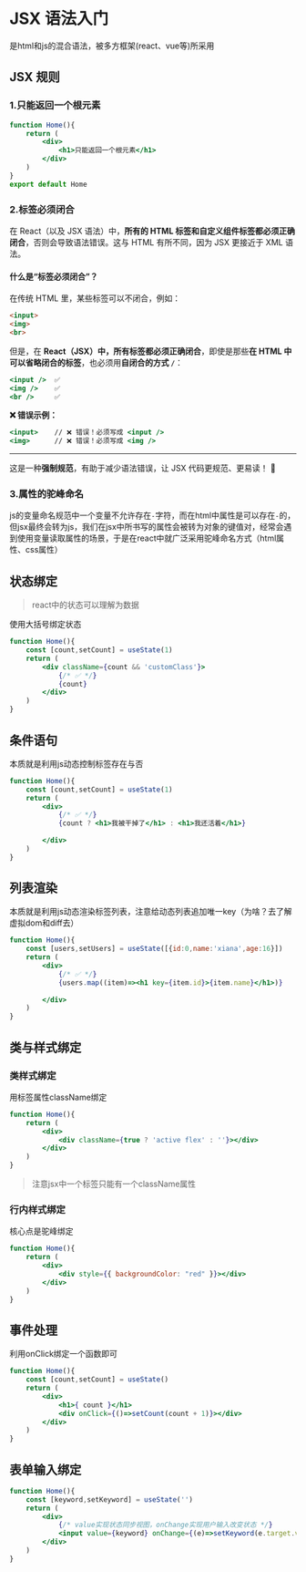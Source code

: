 # JSX 语法入门
是html和js的混合语法，被多方框架(react、vue等)所采用

## JSX 规则

### 1.只能返回一个根元素
```jsx
function Home(){
    return (
        <div>
            <h1>只能返回一个根元素</h1>
        </div>
    )
}
export default Home
```

### 2.标签必须闭合
在 React（以及 JSX 语法）中，**所有的 HTML 标签和自定义组件标签都必须正确闭合**，否则会导致语法错误。这与 HTML 有所不同，因为 JSX 更接近于 XML 语法。  


#### 什么是“标签必须闭合”？
在传统 HTML 里，某些标签可以不闭合，例如：
```html
<input>
<img>
<br>
```
但是，在 **React（JSX）中，所有标签都必须正确闭合**，即使是那些**在 HTML 中可以省略闭合的标签**，也必须用**自闭合的方式 `/`**：
```jsx
<input />  ✅
<img />    ✅
<br />     ✅
```
**❌ 错误示例：**
```jsx
<input>    // ❌ 错误！必须写成 <input />
<img>      // ❌ 错误！必须写成 <img />
```

---


这是一种**强制规范**，有助于减少语法错误，让 JSX 代码更规范、更易读！ 🚀
### 3.属性的驼峰命名
js的变量命名规范中一个变量不允许存在`-`字符，而在html中属性是可以存在`-`的，但jsx最终会转为js，我们在jsx中所书写的属性会被转为对象的键值对，经常会遇到使用变量读取属性的场景，于是在react中就广泛采用驼峰命名方式（html属性、css属性）


## 状态绑定
> react中的状态可以理解为数据

使用大括号绑定状态
```jsx
function Home(){
    const [count,setCount] = useState(1)
    return (
        <div className={count && 'customClass'}>
            {/* ✅ */}
            {count}
        </div>
    )
}
```
## 条件语句
本质就是利用js动态控制标签存在与否
```jsx
function Home(){
    const [count,setCount] = useState(1)
    return (
        <div>
            {/* ✅ */}
            {count ? <h1>我被干掉了</h1> : <h1>我还活着</h1>}
            
        </div>
    )
}
```
## 列表渲染
本质就是利用js动态渲染标签列表，注意给动态列表追加唯一key（为啥？去了解虚拟dom和diff去）
```jsx
function Home(){
    const [users,setUsers] = useState([{id:0,name:'xiana',age:16}])
    return (
        <div>
            {/* ✅ */}
            {users.map((item)=><h1 key={item.id}>{item.name}</h1>)}
            
        </div>
    )
}
```

## 类与样式绑定
### 类样式绑定
用标签属性className绑定
```jsx
function Home(){
    return (
        <div>
            <div className={true ? 'active flex' : ''}></div>
        </div>
    )
}
```
> 注意jsx中一个标签只能有一个className属性
### 行内样式绑定
核心点是驼峰绑定
```jsx
function Home(){
    return (
        <div>
            <div style={{ backgroundColor: "red" }}></div>
        </div>
    )
}
```
## 事件处理
利用onClick绑定一个函数即可
```jsx
function Home(){
    const [count,setCount] = useState()
    return (
        <div>
            <h1>{ count }</h1>
            <div onClick={()=>setCount(count + 1)}></div>
        </div>
    )
}
```

## 表单输入绑定
```jsx
function Home(){
    const [keyword,setKeyword] = useState('')
    return (
        <div>
            {/* value实现状态同步视图，onChange实现用户输入改变状态 */}
            <input value={keyword} onChange={(e)=>setKeyword(e.target.value)}></input>
        </div>
    )
}
```